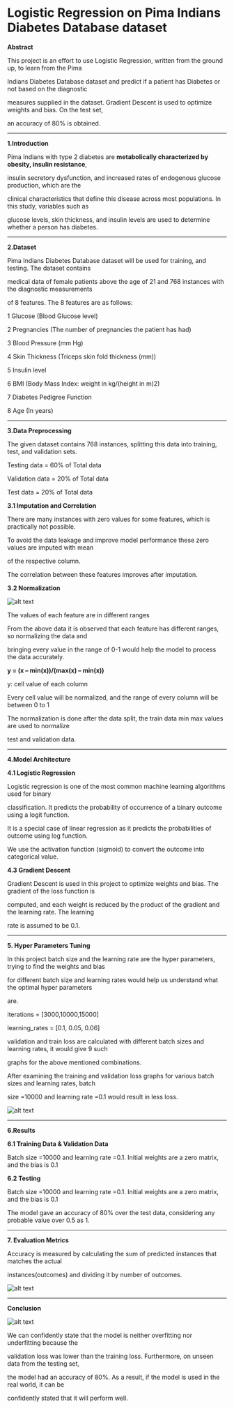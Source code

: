 
# Logistic Regression on Pima Indians Diabetes Database dataset

**Abstract**

This project is an effort to use Logistic Regression, written from the ground up, to learn from the Pima

Indians Diabetes Database dataset and predict if a patient has Diabetes or not based on the diagnostic

measures supplied in the dataset. Gradient Descent is used to optimize weights and bias. On the test set,

an accuracy of 80% is obtained.

<hr>

**1.Introduction**

Pima Indians with type 2 diabetes are **metabolically characterized by obesity, insulin resistance**,

insulin secretory dysfunction, and increased rates of endogenous glucose production, which are the

clinical characteristics that define this disease across most populations. In this study, variables such as

glucose levels, skin thickness, and insulin levels are used to determine whether a person has diabetes.

<hr>

**2.Dataset**

Pima Indians Diabetes Database dataset will be used for training, and testing. The dataset contains

medical data of female patients above the age of 21 and 768 instances with the diagnostic measurements

of 8 features. The 8 features are as follows:

1 Glucose (Blood Glucose level)

2 Pregnancies (The number of pregnancies the patient has had)

3 Blood Pressure (mm Hg)

4 Skin Thickness (Triceps skin fold thickness (mm))

5 Insulin level

6 BMI (Body Mass Index: weight in kg/(height in m)2)

7 Diabetes Pedigree Function

8 Age (In years)

<hr>

**3.Data Preprocessing**

The given dataset contains 768 instances, splitting this data into training, test, and validation sets.

Testing data = 60% of Total data

Validation data = 20% of Total data

Test data = 20% of Total data


**3.1 Imputation and Correlation**

There are many instances with zero values for some features, which is practically not possible.

To avoid the data leakage and improve model performance these zero values are imputed with mean

of the respective column.

The correlation between these features improves after imputation.


**3.2 Normalization**

![alt text](https://github.com/itikalashiva/Logistic-Regression-Pima-Indians-Dataset/blob/main/screenshots/beforenorm.PNG)

The values of each feature are in different ranges


From the above data it is observed that each feature has different ranges, so normalizing the data and

bringing every value in the range of 0-1 would help the model to process the data accurately.

**y = (x – min(x))/(max(x) – min(x))**

y: cell value of each column

Every cell value will be normalized, and the range of every column will be between 0 to 1

The normalization is done after the data split, the train data min max values are used to normalize

test and validation data.

<hr>

**4.Model Architecture**

**4.1 Logistic Regression**

Logistic regression is one of the most common machine learning algorithms used for binary

classification. It predicts the probability of occurrence of a binary outcome using a logit function.

It is a special case of linear regression as it predicts the probabilities of outcome using log function.

We use the activation function (sigmoid) to convert the outcome into categorical value.


**4.3 Gradient Descent**

Gradient Descent is used in this project to optimize weights and bias. The gradient of the loss function is

computed, and each weight is reduced by the product of the gradient and the learning rate. The learning

rate is assumed to be 0.1.

<hr>

**5. Hyper Parameters Tuning**

In this project batch size and the learning rate are the hyper parameters, trying to find the weights and bias

for different batch size and learning rates would help us understand what the optimal hyper parameters

are.

iterations = [3000,10000,15000]

learning\_rates = [0.1, 0.05, 0.06]

validation and train loss are calculated with different batch sizes and learning rates, it would give 9 such

graphs for the above mentioned combinations.

After examining the training and validation loss graphs for various batch sizes and learning rates, batch

size =10000 and learning rate =0.1 would result in less loss.

![alt text](https://github.com/itikalashiva/Logistic-Regression-Pima-Indians-Dataset/blob/main/screenshots/traintest.PNG)

<hr>

**6.Results**

**6.1 Training Data & Validation Data**

Batch size =10000 and learning rate =0.1. Initial weights are a zero matrix, and the bias is 0.1

**6.2 Testing**

Batch size =10000 and learning rate =0.1. Initial weights are a zero matrix, and the bias is 0.1

The model gave an accuracy of 80% over the test data, considering any probable value over 0.5 as 1.

<hr>

**7. Evaluation Metrics**

Accuracy is measured by calculating the sum of predicted instances that matches the actual

instances(outcomes) and dividing it by number of outcomes.

![alt text](https://github.com/itikalashiva/Logistic-Regression-Pima-Indians-Dataset/blob/main/screenshots/test.PNG)

<hr>

**Conclusion**

![alt text](https://github.com/itikalashiva/Logistic-Regression-Pima-Indians-Dataset/blob/main/screenshots/final.PNG)

We can confidently state that the model is neither overfitting nor underfitting because the

validation loss was lower than the training loss. Furthermore, on unseen data from the testing set,

the model had an accuracy of 80%. As a result, if the model is used in the real world, it can be

confidently stated that it will perform well.
